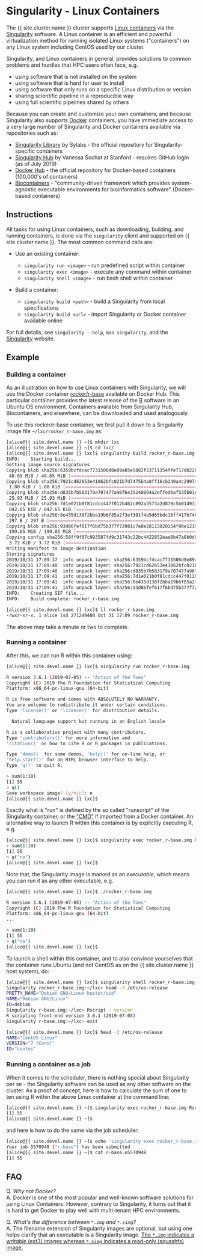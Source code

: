 # Singularity - Linux Containers

<!---
<div class="alert alert-warning" role="alert" style="margin-top: 3ex">
2019-06-12: Singularity 3.2.1 is now available. We will update the below instructions, which were based on Singularity 2.6.1, as soon as we can.
</div>
--->

The {{ site.cluster.name }} cluster supports [Linux containers] via the [Singularity] software.  A Linux container is an efficient and powerful virtualization method for running isolated Linux systems ("containers") on any Linux system including CentOS used by our cluster.

Singularity, and Linux containers in general, provides solutions to common problems and hurdles that HPC users often face, e.g.

* using software that is not installed on the system
* using software that is hard for user to install
* using software that only runs on a specific Linux distribution or version
* sharing scientific pipeline in a reproducible way
* using full scientific pipelines shared by others

Because you can create and customize your own containers, and because Singularity also supports [Docker] containers, you have immediate access to a very large number of Singularity and Docker containers available via repositories such as:

* [Singularity Library](https://cloud.sylabs.io/library) by Sylabs - the official repository for Singularity-specific containers
* [Singularity Hub](https://singularity-hub.org/) by Vanessa Sochat at Stanford - requires GitHub login (as of July 2019)
* [Docker Hub](https://hub.docker.com/explore/) - the official repository for Docker-based containers (100,000's of containers)
* [Biocontainers](https://biocontainers.pro/) - "community-driven framework which provides system-agnostic executable environments for bioinformatics software" (Docker-based containers)



## Instructions

All tasks for using Linux containers, such as downloading, building, and running containers, is done via the `singularity` client and supported on {{ site.cluster.name }}.  The most common command calls are:

* Use an existing container:
  - `singularity run <image>` - run predefined script within container
  - `singularity exec <image>` - execute any command within container
  - `singularity shell <image>` - run bash shell within container

* Build a container:
  - `singularity build <path>` - build a Singularity from local specifications
  - `singularity build <url>`  - import Singularity or Docker container available online

For full details, see `singularity --help`, `man singularity`, and the [Singularity] website.


## Example

### Building a container

As an illustration on how to use Linux containers with Singularity, we will use the Docker container [rocker/r-base] available on Docker Hub.  This particular container provides the latest release of the [R] software in an Ubuntu OS environment.  Containers available from Singularity Hub, Biocontainers, and elsewhere, can be downloaded and used analogously.

To use this rocker/r-base container, we first pull it down to a Singularity image file `~/lxc/rocker_r-base.img` as:

```sh
[alice@{{ site.devel.name }} ~]$ mkdir lxc
[alice@{{ site.devel.name }} ~]$ cd lxc/
[alice@{{ site.devel.name }} lxc]$ singularity build rocker_r-base.img docker://rocker/r-base
INFO:    Starting build...
Getting image source signatures
Copying blob sha256:6359bcfdcac7731506d8e89a85e5882f23711354ffe717d8228087cfd6a31fc3
 48.65 MiB / 48.65 MiB [====================================================] 2s
Copying blob sha256:7921cd62653e41062bfc021b7d7475b4a8ff16cb249a4c29974d0d010635d591
 1.80 KiB / 1.80 KiB [======================================================] 0s
Copying blob sha256:d835b7b583179a707477a96f6e35248894a2effed6af535b01e88e24f051a273
 25.93 MiB / 25.93 MiB [====================================================] 1s
Copying blob sha256:7d1e021b0f81cdcc447f012b462c892a3573a2d879c5b01493367d089cf60782
 842.65 KiB / 842.65 KiB [==================================================] 0s
Copying blob sha256:8e435d138f2bba19b6f85a2f3ef301f4a5d65bdc16ff417b746f9e926e738741
 297 B / 297 B [============================================================] 0s
Copying blob sha256:93d86fef617f6bd75b377f72981c7e8e28113020154f98e121942de5f828d591
 199.05 MiB / 199.05 MiB [==================================================] 7s
Copying config sha256:58ff9f07c993587fd9c31743c22bc4422852eae0b47a8b0d9b5e10e966f8db0d
 3.72 KiB / 3.72 KiB [======================================================] 0s
Writing manifest to image destination
Storing signatures
2019/10/31 17:09:37  info unpack layer: sha256:6359bcfdcac7731506d8e89a85e5882f23711354ffe717d8228087cfd6a31fc3
2019/10/31 17:09:40  info unpack layer: sha256:7921cd62653e41062bfc021b7d7475b4a8ff16cb249a4c29974d0d010635d591
2019/10/31 17:09:40  info unpack layer: sha256:d835b7b583179a707477a96f6e35248894a2effed6af535b01e88e24f051a273
2019/10/31 17:09:41  info unpack layer: sha256:7d1e021b0f81cdcc447f012b462c892a3573a2d879c5b01493367d089cf60782
2019/10/31 17:09:41  info unpack layer: sha256:8e435d138f2bba19b6f85a2f3ef301f4a5d65bdc16ff417b746f9e926e738741
2019/10/31 17:09:41  info unpack layer: sha256:93d86fef617f6bd75b377f72981c7e8e28113020154f98e121942de5f828d591
INFO:    Creating SIF file...
INFO:    Build complete: rocker_r-base.img

[alice@{{ site.devel.name }} lxc]$ ll rocker_r-base.img
-rwxr-xr-x. 1 alice lsd 271249408 Oct 31 17:09 rocker_r-base.img
```

The above may take a minute or two to complete.


### Running a container

After this, we can run R within this container using:
```sh
[alice@{{ site.devel.name }} lxc]$ singularity run rocker_r-base.img

R version 3.6.1 (2019-07-05) -- "Action of the Toes"
Copyright (C) 2019 The R Foundation for Statistical Computing
Platform: x86_64-pc-linux-gnu (64-bit)

R is free software and comes with ABSOLUTELY NO WARRANTY.
You are welcome to redistribute it under certain conditions.
Type 'license()' or 'licence()' for distribution details.

  Natural language support but running in an English locale

R is a collaborative project with many contributors.
Type 'contributors()' for more information and
'citation()' on how to cite R or R packages in publications.

Type 'demo()' for some demos, 'help()' for on-line help, or
'help.start()' for an HTML browser interface to help.
Type 'q()' to quit R.

> sum(1:10)
[1] 55
> q()
Save workspace image? [y/n/c]: n
[alice@{{ site.devel.name }} lxc]$ 
```

Exactly what is "run" is defined by the so called "runscript" of the Singularity container, or the ["CMD"](https://hub.docker.com/r/rocker/r-base/~/dockerfile/) if imported from a Docker container.  An alternative way to launch R within this container is by explicitly executing R, e.g.
```sh
[alice@{{ site.devel.name }} lxc]$ singularity exec rocker_r-base.img R --quiet
> sum(1:10)
[1] 55
> q("no")
[alice@{{ site.devel.name }} lxc]$ 
```

Note that, the Singularity image is marked as an _executable_, which means you can run it as any other executable, e.g.
```sh
[alice@{{ site.devel.name }} lxc]$ ./rocker_r-base.img

R version 3.6.1 (2019-07-05) -- "Action of the Toes"
Copyright (C) 2019 The R Foundation for Statistical Computing
Platform: x86_64-pc-linux-gnu (64-bit)
...

> sum(1:10)
[1] 55
> q("no")
[alice@{{ site.devel.name }} lxc]$
```

To launch a shell within this container, and to also convince yourselves that the container runs Ubuntu (and not CentOS as on the {{ site.cluster.name }} host system), do:
```sh
[alice@{{ site.devel.name }} lxc]$ singularity shell rocker_r-base.img
Singularity rocker_r-base.img:~/lxc> head -3 /etc/os-release
PRETTY_NAME="Debian GNU/Linux buster/sid"
NAME="Debian GNU/Linux"
ID=debian
Singularity r-base.img:~/lxc> Rscript --version
R scripting front-end version 3.6.1 (2019-07-05)
Singularity r-base.img:~/lxc> exit

[alice@{{ site.devel.name }} lxc]$ head -3 /etc/os-release
NAME="CentOS Linux"
VERSION="7 (Core)"
ID="centos"
```

### Running a container as a job

When it comes to the scheduler, there is nothing special about Singularity per se - the Singularity software can be used as any other software on the cluster.  As a proof of concept, here is how to calculate the sum of one to ten using R within the above Linux container at the command line:
```sh
[alice@{{ site.devel.name }} ~]$ singularity exec rocker_r-base.img Rscript -e "sum(1:10)"
[1] 55
[alice@{{ site.devel.name }} ~]$
```
and here is how to do the same via the job scheduler:
```sh
[alice@{{ site.devel.name }} ~]$ echo 'singularity exec rocker_r-base.img Rscript -e "sum(1:10)"' | qsub -cwd -j yes -N r-base
Your job 5570948 ("r-base") has been submitted
[alice@{{ site.devel.name }} ~]$ cat r-base.o5570948
[1] 55
```



## FAQ

Q. _Why not Docker?_  
A. Docker is one of the most popular and well-known software solutions for using Linux Containers. However, contrary to Singularity, it turns out that it is hard to get Docker to play well with multi-tenant HPC environments.

Q. _What's the difference between `*.img` and `*.simg`?_  
A. The filename extension of Singularity images are optional, but using one helps clarify that an executable is a Singularity image.  [The `*.img` indicates a _writable_ (ext3) images whereas `*.simg` indicates a read-only (squashfs) image.](https://groups.google.com/a/lbl.gov/d/msg/singularity/Cq7kIbN_L68/2mOdkwx2BAAJ)


[Linux containers]: https://www.wikipedia.org/wiki/Linux_containers
[Singularity]: https://sylabs.io/docs/
[Docker]: https://www.docker.com/
[Docker Hub]: https://hub.docker.com/
[rocker/r-base]: https://hub.docker.com/r/rocker/r-base/
[R]: https://www.r-project.org/

